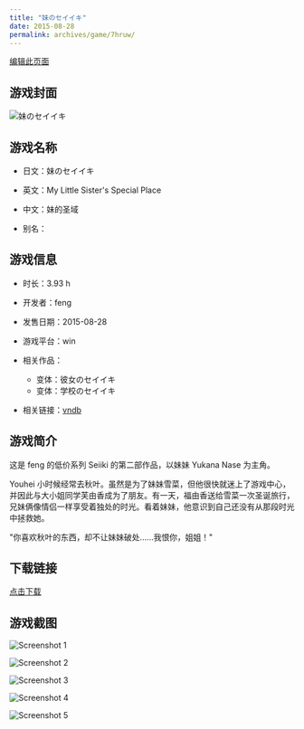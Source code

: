 ```yaml
---
title: "妹のセイイキ"
date: 2015-08-28
permalink: archives/game/7hruw/
---
```

[编辑此页面](https://github.com/ACG-3/ADV3-source/blob/main/source/_posts/%E5%A6%B9%E3%81%AE%E3%82%BB%E3%82%A4%E3%82%A4%E3%82%AD.md)

## 游戏封面

![妹のセイイキ](https://pan.timero.xyz/d/onedrive/img_lib_001/%E5%A6%B9%E3%81%AE%E3%82%BB%E3%82%A4%E3%82%A4%E3%82%AD_cover.avif)


## 游戏名称

- 日文：妹のセイイキ
- 英文：My Little Sister's Special Place
- 中文：妹的圣域

- 别名：


## 游戏信息

- 时长：3.93 h
- 开发者：feng
- 发售日期：2015-08-28
- 游戏平台：win
- 相关作品：
   - 变体：彼女のセイイキ
   - 变体：学校のセイイキ

- 相关链接：[vndb](https://vndb.org/v16845)


## 游戏简介

这是 feng 的低价系列 Seiiki 的第二部作品，以妹妹 Yukana Nase 为主角。

Youhei 小时候经常去秋叶。虽然是为了妹妹雪菜，但他很快就迷上了游戏中心，并因此与大小姐同学芙由香成为了朋友。有一天，福由香送给雪菜一次圣诞旅行，兄妹俩像情侣一样享受着独处的时光。看着妹妹，他意识到自己还没有从那段时光中拯救她。

"你喜欢秋叶的东西，却不让妹妹破处......我恨你，姐姐！"




## 下载链接

[点击下载](https://pan.timero.xyz/onedrive/adv_lib_001/%E5%A6%B9%E3%81%AE%E3%82%BB%E3%82%A4%E3%82%A4%E3%82%AD)


## 游戏截图


![Screenshot 1](https://pan.timero.xyz/d/onedrive/img_lib_001/%E5%A6%B9%E3%81%AE%E3%82%BB%E3%82%A4%E3%82%A4%E3%82%AD_Screenshot_1.avif)

![Screenshot 2](https://pan.timero.xyz/d/onedrive/img_lib_001/%E5%A6%B9%E3%81%AE%E3%82%BB%E3%82%A4%E3%82%A4%E3%82%AD_Screenshot_2.avif)

![Screenshot 3](https://pan.timero.xyz/d/onedrive/img_lib_001/%E5%A6%B9%E3%81%AE%E3%82%BB%E3%82%A4%E3%82%A4%E3%82%AD_Screenshot_3.avif)

![Screenshot 4](https://pan.timero.xyz/d/onedrive/img_lib_001/%E5%A6%B9%E3%81%AE%E3%82%BB%E3%82%A4%E3%82%A4%E3%82%AD_Screenshot_4.avif)

![Screenshot 5](https://pan.timero.xyz/d/onedrive/img_lib_001/%E5%A6%B9%E3%81%AE%E3%82%BB%E3%82%A4%E3%82%A4%E3%82%AD_Screenshot_5.avif)

